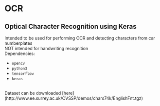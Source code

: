 # OCR
## Optical Character Recognition using Keras
Intended to be used for performing OCR and detecting characters from car numberplates
<br>
NOT intended for handwriting recognition
<br>
Dependencies:
* `opencv`
* `python3`
* `tensorflow`
* `keras`

<br>
Dataset can be downloaded [here](http://www.ee.surrey.ac.uk/CVSSP/demos/chars74k/EnglishFnt.tgz)
